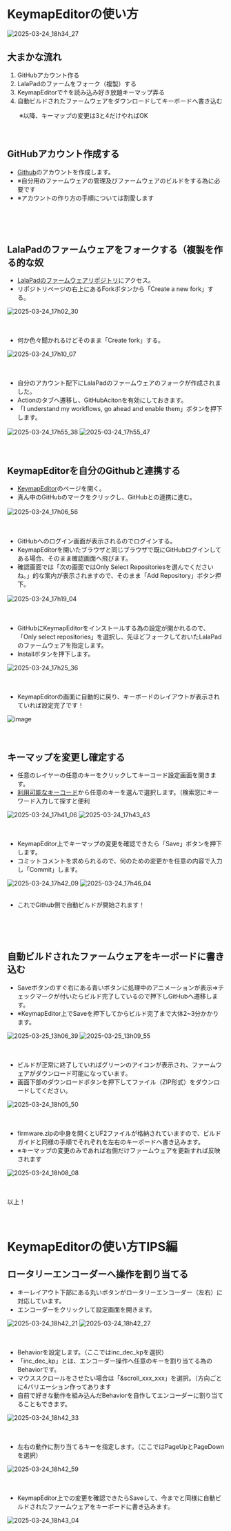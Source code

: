 # KeymapEditorの使い方

![2025-03-24_18h34_27](https://github.com/user-attachments/assets/f441e1f9-1883-4aeb-b50b-9203007a3ff9)


## 大まかな流れ
1. GitHubアカウント作る
2. LalaPadのファームをフォーク（複製）する
3. KeymapEditorで↑を読み込み好き放題キーマップ弄る
4. 自動ビルドされたファームウェアをダウンロードしてキーボードへ書き込む
   

　　※以降、キーマップの変更は3と4だけやればOK
<br/><br/><br/>
## GitHubアカウント作成する

- [Github](https://github.com/)のアカウントを作成します。
- ※自分用のファームウェアの管理及びファームウェアのビルドをする為に必要です
- ※アカウントの作り方の手順については割愛します
  
<br/><br/><br/>

## LalaPadのファームウェアをフォークする（複製を作る的な奴

- [LalaPadのファームウェアリポジトリ](https://github.com/ShiniNet/zmk-config-LalaPad)にアクセス。
- リポジトリページの右上にあるForkボタンから「Create a new fork」する。
  
![2025-03-24_17h02_30](https://github.com/user-attachments/assets/83ba61de-95b6-4205-b846-3ea2d9425638)
  <br/><br/><br/>

- 何か色々聞かれるけどそのまま「Create fork」する。
  
![2025-03-24_17h10_07](https://github.com/user-attachments/assets/979d11b1-d21e-41f8-a837-41f475fc9acd)
  <br/><br/><br/>

- 自分のアカウント配下にLalaPadのファームウェアのフォークが作成されました。
- Actionのタブへ遷移し、GitHubAcitonを有効にしておきます。
- 「I understand my workflows, go ahead and enable them」ボタンを押下します。
  
![2025-03-24_17h55_38](https://github.com/user-attachments/assets/1424bfe5-233d-450f-964b-d3a258d23b48)
![2025-03-24_17h55_47](https://github.com/user-attachments/assets/277b82c6-e40f-44be-a147-d23d4e13102e)
　<br/><br/><br/>

## KeymapEditorを自分のGithubと連携する
- [KeymapEditor](https://nickcoutsos.github.io/keymap-editor/)のページを開く。
- 真ん中のGitHubのマークをクリックし、GitHubとの連携に進む。

![2025-03-24_17h06_56](https://github.com/user-attachments/assets/059d3a29-8bce-4793-abbb-66ab9a10deba)
　<br/><br/><br/>
  
- GitHubへのログイン画面が表示されるのでログインする。
- KeymapEditorを開いたブラウザと同じブラウザで既にGitHubログインしてある場合、そのまま確認画面へ飛びます。
- 確認画面では「次の画面ではOnly Select Repositoriesを選んでくださいね。」的な案内が表示されますので、そのまま「Add Repository」ボタン押下。
  
![2025-03-24_17h19_04](https://github.com/user-attachments/assets/0a926dd6-21b8-435c-ac6d-74a7d2e0afe4)
　<br/><br/><br/>
  
- GitHubにKeymapEditorをインストールする為の設定が開かれるので、「Only select repositories」を選択し、先ほどフォークしておいたLalaPadのファームウェアを指定します。
- Installボタンを押下します。

![2025-03-24_17h25_36](https://github.com/user-attachments/assets/64fc769a-2f12-4fe5-9b8f-eb5cbf03b517)
<br/><br/><br/>
  
- KeymapEditorの画面に自動的に戻り、キーボードのレイアウトが表示されていれば設定完了です！

![image](https://github.com/user-attachments/assets/6bda1ac1-2d46-4539-bbc1-281369356032)
<br/><br/><br/>


## キーマップを変更し確定する

- 任意のレイヤーの任意のキーをクリックしてキーコード設定画面を開きます。
- [利用可能なキーコード](https://zmk.dev/docs/keymaps/list-of-keycodes)から任意のキーを選んで選択します。（検索窓にキーワード入力して探すと便利
  
![2025-03-24_17h41_06](https://github.com/user-attachments/assets/5795476b-f1cc-4fab-878e-158f3f38533c)
![2025-03-24_17h43_43](https://github.com/user-attachments/assets/a6b03ada-0493-40cc-9c71-ec8c58729990)
<br/><br/><br/>

- KeymapEditor上でキーマップの変更を確認できたら「Save」ボタンを押下します。
- コミットコメントを求められるので、何のための変更かを任意の内容で入力し「Commit」します。
  
![2025-03-24_17h42_09](https://github.com/user-attachments/assets/2bad05f5-5deb-4b87-a553-dd2efc70e8b7)
![2025-03-24_17h46_04](https://github.com/user-attachments/assets/995ab9f1-b199-4024-8d96-eef91981f367)
<br/><br/>
- これでGithub側で自動ビルドが開始されます！
  
<br/><br/><br/>

## 自動ビルドされたファームウェアをキーボードに書き込む

- Saveボタンのすぐ右にある青いボタンに処理中のアニメーションが表示⇒チェックマークが付いたらビルド完了しているので押下しGitHubへ遷移します。
- ※KeymapEditor上でSaveを押下してからビルド完了まで大体2~3分かかります。
  
![2025-03-25_13h06_39](https://github.com/user-attachments/assets/9c06b67d-1615-4b3d-af53-7a1c61262691)
![2025-03-25_13h09_55](https://github.com/user-attachments/assets/3aaed3c1-ba64-4122-ab73-0282d680700d)
<br/><br/><br/>


- ビルドが正常に終了していればグリーンのアイコンが表示され、ファームウェアがダウンロード可能になっています。
- 画面下部のダウンロードボタンを押下してファイル（ZIP形式）をダウンロードしてください。

![2025-03-24_18h05_50](https://github.com/user-attachments/assets/56f14e2f-5b2c-4f2e-b002-ae6869b6ee0f)
<br/><br/><br/>

- firmware.zipの中身を開くとUF2ファイルが格納されていますので、ビルドガイドと同様の手順でそれぞれを左右のキーボードへ書き込みます。
- ※キーマップの変更のみであれば右側だけファームウェアを更新すれば反映されます
  
![2025-03-24_18h08_08](https://github.com/user-attachments/assets/1f467a8d-5bf4-4919-bcfb-2fa0c616a931)
<br/><br/><br/>

以上！
<br/><br/><br/>


# KeymapEditorの使い方TIPS編

## ロータリーエンコーダーへ操作を割り当てる
- キーレイアウト下部にある丸いボタンがロータリーエンコーダー（左右）に対応しています。
- エンコーダーをクリックして設定画面を開きます。
  
![2025-03-24_18h42_21](https://github.com/user-attachments/assets/ffe97fb6-fa3b-442f-8bb8-b2aa764c12e8)
![2025-03-24_18h42_27](https://github.com/user-attachments/assets/10c299f3-6377-435a-8f24-e21cd2d35e8f)
<br/><br/><br/>


- Behaviorを設定します。（ここではinc_dec_kpを選択）
- 「inc_dec_kp」とは、エンコーダー操作へ任意のキーを割り当てる為のBehaviorです。
- マウススクロールをさせたい場合は「&scroll_xxx_xxx」を選択。（方向ごとに4バリエーション作ってあります
- 自前で好きな動作を組み込んだBehaviorを自作してエンコーダーに割り当てることもできます。
  
![2025-03-24_18h42_33](https://github.com/user-attachments/assets/818ced15-d792-4272-9f70-77b19a52fa11)
<br/><br/><br/>


- 左右の動作に割り当てるキーを指定します。（ここではPageUpとPageDownを選択）

![2025-03-24_18h42_59](https://github.com/user-attachments/assets/045812fe-09cb-4617-bff5-d0f5d30463fc)
<br/><br/><br/>

- KeymapEditor上での変更を確認できたらSaveして、今までと同様に自動ビルドされたファームウェアをキーボードに書き込みます。
  
![2025-03-24_18h43_04](https://github.com/user-attachments/assets/4b2c576e-5cb6-4e23-a297-fabd9b1c892c)
<br/><br/><br/>




